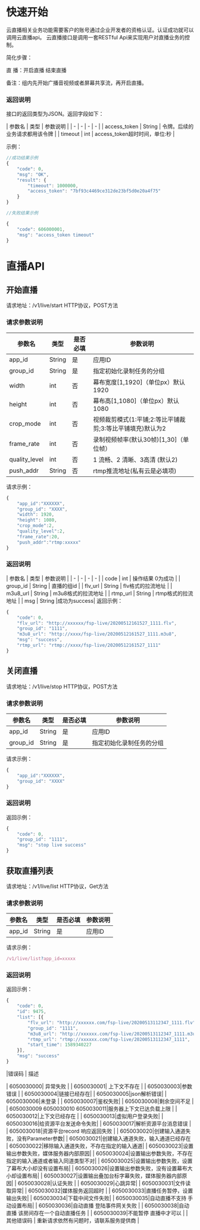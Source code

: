 # 快速开始

云直播相关业务功能需要客户的账号通过企业开发者的资格认证。认证成功就可以调用云直播api。
云直播接口是调用一套RESTful Api来实现用户对直播业务的控制。

简化步骤：

 直        播：开启直播                                         结束直播   

备注：组内先开始广播音视频或者屏幕共享流，再开启直播。


### 返回说明

接口的返回类型为JSON。返回字段如下：

| 参数名 | 类型 | 参数说明 |
| - | - | - | - |
| access_token | String | 令牌。后续的业务请求都用该令牌 |
| timeout | int | access_token超时时间，单位:秒 |


示例：

```js
//成功结果示例
{
	"code": 0,
	"msg": "OK",
	"result": {
		"timeout": 1000000,
		"access_token": "7bf93c4469ce312de23bf5d0e20a4f75"
	}
}

//失败结果示例

{
	"code": 606000001,
	"msg": "access_token timeout"
}

```



# 直播API



## 开始直播

请求地址：/v1/live/start  HTTP协议，POST方法


### 请求参数说明

| 参数名 | 类型 | 是否必填 | 参数说明 |
| - | - | - | - |
| app_id | String | 是 | 应用ID |
| group_id | String | 是 | 指定初始化录制任务的分组 |
| width | int | 否 | 幕布宽度[1,1920]（单位px）默认1920 |
| height | int | 否 | 幕布高[1,1080]（单位px）默认1080 |
| crop_mode | int | 否 | 视频裁剪模式(1:平铺;2:等比平铺裁剪;3:等比平铺填充)默认为2  |
| frame_rate | int | 否 | 录制视频帧率(默认30帧)[1,30]（单位帧） |
| quality_level | int | 否 | 1 流畅、2 清晰、3高清 (默认2)|
| push_addr | String | 否 | rtmp推流地址(私有云是必填项) |
请求示例：

```js
{
	"app_id":"XXXXXX",
	"group_id": "XXXX",
	"width": 1920,
	"height": 1080,
	"crop_mode":2,
	"quality_level":2,
	"frame_rate":20,
	"push_addr":"rtmp:xxxxx"
}
```

### 返回说明
| 参数名 | 类型  | 参数说明 |
| - | - | - | - |
| code | int |  操作结果 0为成功 |
| group_id | String | 直播的组id |
| flv_url | String |  flv格式的拉流地址 |
| m3u8_url | String |  m3u8格式的拉流地址 |
| rtmp_url | String |  rtmp格式的拉流地址  |
| msg | String |成功为success|
返回示例：

```js
{
	"code": 0,
	"flv_url": "http://xxxxxx/fsp-live/20200512161527_1111.flv",
	"group_id": "1111",
	"m3u8_url": "http://xxxx/fsp-live/20200512161527_1111.m3u8",
	"msg": "success",
	"rtmp_url": "rtmp://xxxx/fsp-live/20200512161527_1111"
}
```
## 关闭直播

请求地址：/v1/live/stop  HTTP协议，POST方法


### 请求参数说明

| 参数名 | 类型 | 是否必填 | 参数说明 |
| - | - | - | - |
| app_id | String | 是 | 应用ID |
| group_id | String | 是 | 指定初始化录制任务的分组 |

请求示例：

```js
{
	"app_id":"XXXXXX",
	"group_id": "XXXX"
}
```

### 返回说明

返回示例：

```js
{
	"code": 0,
	"group_id": "1111",
	"msg": "stop live success"
}
```

## 获取直播列表

请求地址：/v1/live/list  HTTP协议，Get方法

### 请求参数说明

| 参数名 | 类型 | 是否必填 | 参数说明 |
| - | - | - | - |
| app_id | String | 是 | 应用ID |

请求示例：

```js
/v1/live/list?app_id=xxxxx
```

### 返回说明

返回示例：

```js
{
	"code": 0,
	"id": 9475,
	"list": [{
		"flv_url": "http://xxxxxx.com/fsp-live/20200513112347_1111.flv",
		"group_id": "1111",
		"m3u8_url": "http://xxxxxx.com/fsp-live/20200513112347_1111.m3u8",
		"rtmp_url": "rtmp://xxxxxx.com/fsp-live/20200513112347_1111",
		"start_time": 1589340227
	}],
	"msg": "success"
}
```

|错误码             | 描述  

| 6050030000| 异常失败 | 
| 6050030001| 上下文不存在 | 
| 6050030003|参数错误 |
| 6050030004|链接已经存在|
| 6050030005|json解析错误| 
| 6050030006|未登录   |
| 6050030007|鉴权失败|
| 6050030008|剩余空间不足  |
| 6050030009 6050030010 6050030011|服务器上下文已达负载上限  |
| 6050030012|上下文已经存在 |
| 6050030013|虚拟用户登录失败| 
| 6050030016|给资源平台发送命令失败|
| 6050030017|解析资源平台消息错误 |
| 6050030018|资源平台record 响应返回失败  |
| 6050030020|创建输入通道失败，没有Parameter参数|
| 6050030021|创建输入通道失败，输入通道已经存在  
| 6050030022|移除输入通道失败，不存在指定的输入通道|
| 6050030023|设置输出参数失败，媒体服务器内部原因|
| 6050030024|设置输出参数失败，不存在指定的输入通道或者输入同道类型不对|
| 6050030025|设置输出参数失败，设置了幕布大小却没有设置布局|
| 6050030026|设置输出参数失败，没有设置幕布大小却设置布局|
| 6050030027|设置输出叠加台标字幕失败，媒体服务器内部原因|
| 6050030028|认证失败 |
| 6050030029|心跳异常|
| 6050030031|文件读取异常|
| 6050030032|媒体服务返回超时    |
| 6050030033|直播任务暂停，设置输出失败|
| 6050030034|下载中间文件失败|
| 6050030035|自动直播不支持 手动设置布局|
| 6050030036|自动直播 登陆事件网关失败   |
| 6050030038|自动直播 该房间存在一个自动直播任务    |
| 6050030039|不能暂停  直播中才可以   |
| 其他错误码 | 重新请求依然有问题时，请联系服务提供商 |

